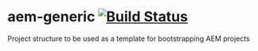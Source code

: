 # aem-generic [![Build Status](https://travis-ci.org/awadheshv/aem-generic.svg?branch=master)](https://travis-ci.org/awadheshv/aem-generic)
Project structure to be used as a template for bootstrapping AEM projects
